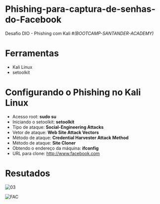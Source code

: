 # Phishing-para-captura-de-senhas-do-Facebook
Desafio DIO - Phishing com Kali   #*(_BOOTCAMP-SANTANDER-ACADEMY_)*

# Ferramentas
- Kali Linux
- setoolkit
# Configurando o Phishing no Kali Linux
- Acesso root: __sudo su__
- Iniciando o setoolkit: __setoolkit__
- Tipo de ataque: __Social-Engineering Attacks__
- Vetor de ataque: __Web Site Attack Vectors__
- Método de ataque: __Credential Harvester Attack Method__
- Método de ataque: __Site Cloner__
- Obtendo o endereço da máquina: __ifconfig__
- URL para clone: http://www.facebook.com

# Resutados


![03](https://github.com/user-attachments/assets/c4811836-e4a3-4cfd-bb96-64e221bfbc92) 



![FAC](https://github.com/user-attachments/assets/b80bfa5f-91c8-4325-bcbb-177408023dfe)
